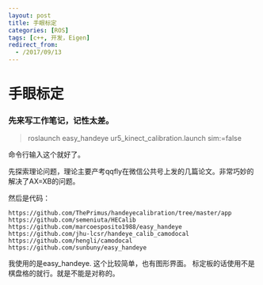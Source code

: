 ```yaml
---
layout: post
title: 手眼标定
categories: [ROS]
tags: [c++, 开发，Eigen]
redirect_from:
  - /2017/09/13
---
```

# 手眼标定

### 先来写工作笔记，记性太差。

> roslaunch easy_handeye ur5_kinect_calibration.launch  sim:=false

命令行输入这个就好了。

先探索理论问题，理论主要产考qqfly在微信公共号上发的几篇论文。非常巧妙的解决了AX=XB的问题。

然后是代码：

```
https://github.com/ThePrimus/handeyecalibration/tree/master/app 
https://github.com/semeniuta/HECalib 
https://github.com/marcoesposito1988/easy_handeye 
https://github.com/jhu-lcsr/handeye_calib_camodocal 
https://github.com/hengli/camodocal
https://github.com/sunbuny/easy_handeye
```

我使用的是easy_handeye.
这个比较简单，也有图形界面。
标定板的话使用不是棋盘格的就行。就是不能是对称的。
